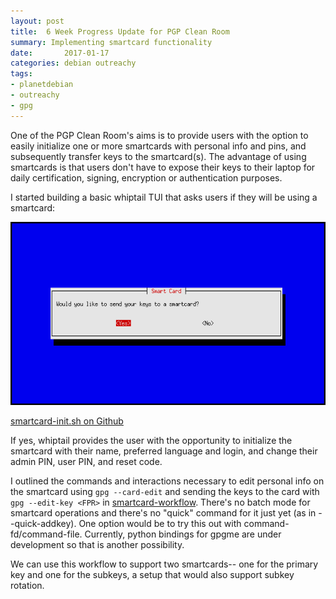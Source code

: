 ```yaml
---
layout: post
title:  6 Week Progress Update for PGP Clean Room
summary: Implementing smartcard functionality
date:       2017-01-17
categories: debian outreachy
tags: 
- planetdebian
- outreachy
- gpg
---
```


One of the PGP Clean Room's aims is to provide users with the option to easily initialize one or more smartcards with personal info and pins, and subsequently transfer keys to the smartcard(s). The advantage of using smartcards is that users don't have to expose their keys to their laptop for daily certification, signing, encryption or authentication purposes. 

I started building a basic whiptail TUI that asks users if they will be using a smartcard:

<div style="text-align:center"><img src="/images/smartcard-yesno.png"></div>

[smartcard-init.sh on Github](https://github.com/eferdman/gpg-helper-scripts/blob/master/smartcard-init.sh)

If yes, whiptail provides the user with the opportunity to initialize the smartcard with their name, preferred language and login, and change their admin PIN, user PIN, and reset code. 

I outlined the commands and interactions necessary to edit personal info on the smartcard using `gpg --card-edit` and sending the keys to the card with `gpg --edit-key <FPR>` in [smartcard-workflow](https://github.com/eferdman/gpg-helper-scripts/blob/master/smartcard-workflow). There's no batch mode for smartcard operations and there's no "quick" command for it just yet (as in --quick-addkey). One option would be to try this out with command-fd/command-file. Currently, python bindings for gpgme are under development so that is another possibility.

We can use this workflow to support two smartcards-- one for the primary key and one for the subkeys, a setup that would also support subkey rotation. 
